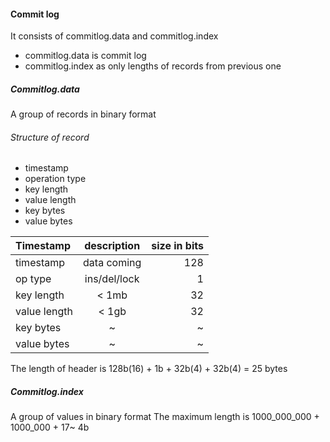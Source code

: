 #### Commit log
It consists of commitlog.data and commitlog.index
- commitlog.data is commit log
- commitlog.index as only lengths of records from previous one 


##### Commitlog.data
A group of records in binary format

###### Structure of record
- timestamp
- operation type
- key length
- value length
- key bytes
- value bytes


| Timestamp     | description     | size in bits |
| :------------ |:---------------:| ------------:|
| timestamp     | data coming     | 128          |
| op type       | ins/del/lock    | 1            |
| key length    | < 1mb           | 32           | 
| value length  | < 1gb           | 32           |  
| key bytes     | ~               | ~            |
| value bytes   | ~               | ~            |
                  
The length of header is 128b(16) + 1b + 32b(4) + 32b(4) = 25 bytes 

##### Commitlog.index
A group of values in binary format
The maximum length is 1000_000_000 + 1000_000 + 17~ 4b
